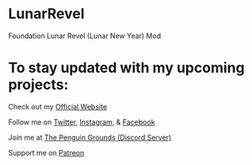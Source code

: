 # LunarRevel
Foundation Lunar Revel (Lunar New Year) Mod

# To stay updated with my upcoming projects:

Check out my [Official Website](https://minotorious.github.io/)

Follow me on [Twitter](https://twitter.com/theOneTrueMino), [Instagram](https://www.instagram.com/minotorious), & [Facebook](https://www.facebook.com/Minotorious.Official)

Join me at [The Penguin Grounds (Discord Server)](https://discord.com/invite/AMMcH5a)

Support me on [Patreon](https://www.patreon.com/minotorious)
